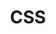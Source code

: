 ---
layout: tag-list
type: tag
title: CSS
slug: css
category: study
sidebar: false
order: 4
description: >
   CSS study
---